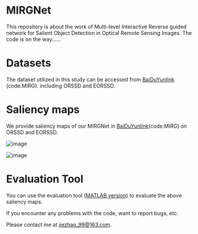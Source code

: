 # MIRGNet
This repository is about the work of Multi-level Interactive Reverse guided network for Salient Object Detection in Optical Remote Sensing Images. The code is on the way......

# Datasets
The dataset utilized in this study can be accessed from [BaiDuYunlink](https://pan.baidu.com/s/1CO8xPhUwyuZ8uzVBiW0KSg) (code:MIRG). including ORSSD and EORSSD.

# Saliency maps
We provide saliency maps of our MIRGNet in [BaiDuYunlink](https://pan.baidu.com/s/17VbcRwQe4JwNIIKVFo9C9Q)(code:MIRG) on ORSSD and EORSSD.

![image](https://github.com/JieZzzoo/MIRGNet/assets/66772134/30dce784-2a76-4bb4-85c9-c5c6da9520cb)

![image](https://github.com/JieZzzoo/MIRGNet/assets/66772134/06610ad5-1ac2-48f7-b424-30e9ff4e003e)

# Evaluation Tool
You can use the evaluation tool [(MATLAB version)](https://github.com/MathLee/MatlabEvaluationTools) to evaluate the above saliency maps.


If you encounter any problems with the code, want to report bugs, etc.

Please contact me at jiezhao_99@163.com.
